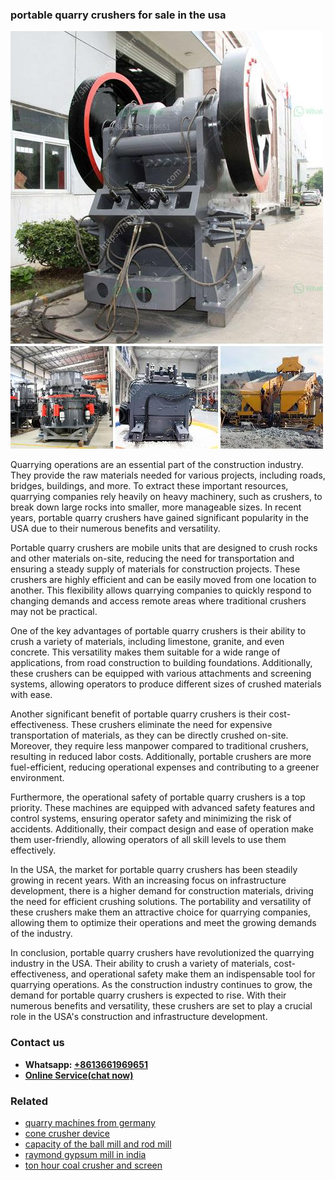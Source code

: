 <h3>portable quarry crushers for sale in the usa</h3><img src='1706753983.jpg' alt=''><p>Quarrying operations are an essential part of the construction industry. They provide the raw materials needed for various projects, including roads, bridges, buildings, and more. To extract these important resources, quarrying companies rely heavily on heavy machinery, such as crushers, to break down large rocks into smaller, more manageable sizes. In recent years, portable quarry crushers have gained significant popularity in the USA due to their numerous benefits and versatility.</p><p>Portable quarry crushers are mobile units that are designed to crush rocks and other materials on-site, reducing the need for transportation and ensuring a steady supply of materials for construction projects. These crushers are highly efficient and can be easily moved from one location to another. This flexibility allows quarrying companies to quickly respond to changing demands and access remote areas where traditional crushers may not be practical.</p><p>One of the key advantages of portable quarry crushers is their ability to crush a variety of materials, including limestone, granite, and even concrete. This versatility makes them suitable for a wide range of applications, from road construction to building foundations. Additionally, these crushers can be equipped with various attachments and screening systems, allowing operators to produce different sizes of crushed materials with ease.</p><p>Another significant benefit of portable quarry crushers is their cost-effectiveness. These crushers eliminate the need for expensive transportation of materials, as they can be directly crushed on-site. Moreover, they require less manpower compared to traditional crushers, resulting in reduced labor costs. Additionally, portable crushers are more fuel-efficient, reducing operational expenses and contributing to a greener environment.</p><p>Furthermore, the operational safety of portable quarry crushers is a top priority. These machines are equipped with advanced safety features and control systems, ensuring operator safety and minimizing the risk of accidents. Additionally, their compact design and ease of operation make them user-friendly, allowing operators of all skill levels to use them effectively.</p><p>In the USA, the market for portable quarry crushers has been steadily growing in recent years. With an increasing focus on infrastructure development, there is a higher demand for construction materials, driving the need for efficient crushing solutions. The portability and versatility of these crushers make them an attractive choice for quarrying companies, allowing them to optimize their operations and meet the growing demands of the industry.</p><p>In conclusion, portable quarry crushers have revolutionized the quarrying industry in the USA. Their ability to crush a variety of materials, cost-effectiveness, and operational safety make them an indispensable tool for quarrying operations. As the construction industry continues to grow, the demand for portable quarry crushers is expected to rise. With their numerous benefits and versatility, these crushers are set to play a crucial role in the USA's construction and infrastructure development.</p><h3>Contact us</h3><ul><li><strong>Whatsapp:&nbsp;<a href="https://wa.me/8613661969651">+8613661969651</a></strong></li><li><a href="https://swt.shibang-china.com/?git&amp;zhl&amp;portable quarry crushers for sale in the usa"><strong>Online Service(chat now)</strong></a></li></ul><h3>Related</h3><ul><li><a href='quarry machines from germany.md'>quarry machines from germany</a></li><li><a href='cone crusher device.md'>cone crusher device</a></li><li><a href='capacity of the ball mill and rod mill.md'>capacity of the ball mill and rod mill</a></li><li><a href='raymond gypsum mill in india.md'>raymond gypsum mill in india</a></li><li><a href='ton hour coal crusher and screen.md'>ton hour coal crusher and screen</a></li></ul>